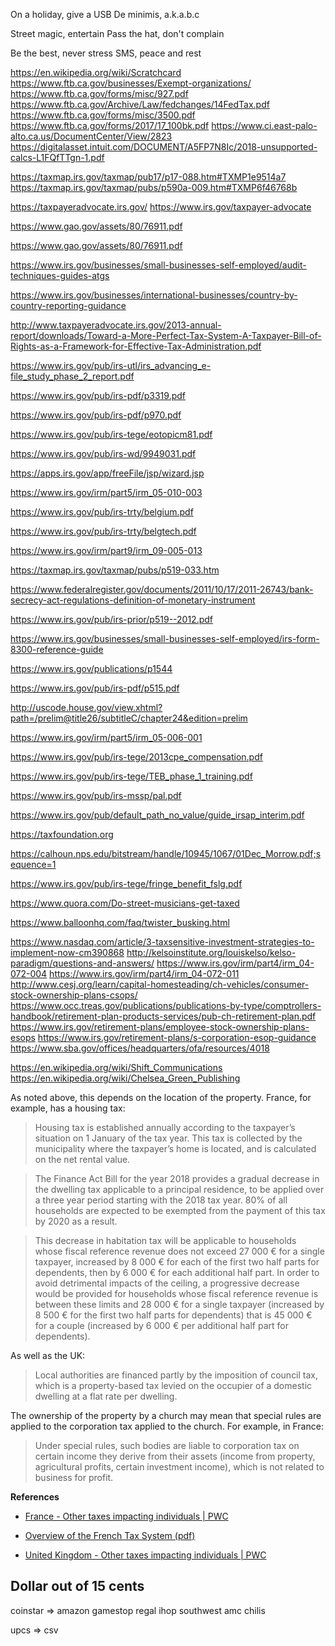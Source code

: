 On a holiday, give a USB
De minimis, a.k.a.b.c

Street magic, entertain
Pass the hat, don't complain

Be the best, never stress
SMS, peace and rest

https://en.wikipedia.org/wiki/Scratchcard
https://www.ftb.ca.gov/businesses/Exempt-organizations/
https://www.ftb.ca.gov/forms/misc/927.pdf
https://www.ftb.ca.gov/Archive/Law/fedchanges/14FedTax.pdf
https://www.ftb.ca.gov/forms/misc/3500.pdf
https://www.ftb.ca.gov/forms/2017/17_100bk.pdf
https://www.ci.east-palo-alto.ca.us/DocumentCenter/View/2823
https://digitalasset.intuit.com/DOCUMENT/A5FP7N8Ic/2018-unsupported-calcs-L1FQfTTgn-1.pdf

https://taxmap.irs.gov/taxmap/pub17/p17-088.htm#TXMP1e9514a7
https://taxmap.irs.gov/taxmap/pubs/p590a-009.htm#TXMP6f46768b

https://taxpayeradvocate.irs.gov/
https://www.irs.gov/taxpayer-advocate

https://www.gao.gov/assets/80/76911.pdf

https://www.gao.gov/assets/80/76911.pdf

https://www.irs.gov/businesses/small-businesses-self-employed/audit-techniques-guides-atgs

https://www.irs.gov/businesses/international-businesses/country-by-country-reporting-guidance

http://www.taxpayeradvocate.irs.gov/2013-annual-report/downloads/Toward-a-More-Perfect-Tax-System-A-Taxpayer-Bill-of-Rights-as-a-Framework-for-Effective-Tax-Administration.pdf

https://www.irs.gov/pub/irs-utl/irs_advancing_e-file_study_phase_2_report.pdf

https://www.irs.gov/pub/irs-pdf/p3319.pdf

https://www.irs.gov/pub/irs-pdf/p970.pdf

https://www.irs.gov/pub/irs-tege/eotopicm81.pdf

https://www.irs.gov/pub/irs-wd/9949031.pdf

https://apps.irs.gov/app/freeFile/jsp/wizard.jsp

https://www.irs.gov/irm/part5/irm_05-010-003

https://www.irs.gov/pub/irs-trty/belgium.pdf

https://www.irs.gov/pub/irs-trty/belgtech.pdf

https://www.irs.gov/irm/part9/irm_09-005-013

https://taxmap.irs.gov/taxmap/pubs/p519-033.htm

https://www.federalregister.gov/documents/2011/10/17/2011-26743/bank-secrecy-act-regulations-definition-of-monetary-instrument

https://www.irs.gov/pub/irs-prior/p519--2012.pdf

https://www.irs.gov/businesses/small-businesses-self-employed/irs-form-8300-reference-guide

https://www.irs.gov/publications/p1544

https://www.irs.gov/pub/irs-pdf/p515.pdf

http://uscode.house.gov/view.xhtml?path=/prelim@title26/subtitleC/chapter24&edition=prelim

https://www.irs.gov/irm/part5/irm_05-006-001

https://www.irs.gov/pub/irs-tege/2013cpe_compensation.pdf

https://www.irs.gov/pub/irs-tege/TEB_phase_1_training.pdf

https://www.irs.gov/pub/irs-mssp/pal.pdf

https://www.irs.gov/pub/default_path_no_value/guide_irsap_interim.pdf

https://taxfoundation.org

https://calhoun.nps.edu/bitstream/handle/10945/1067/01Dec_Morrow.pdf;sequence=1

https://www.irs.gov/pub/irs-tege/fringe_benefit_fslg.pdf

https://www.quora.com/Do-street-musicians-get-taxed

https://www.balloonhq.com/faq/twister_busking.html

https://www.nasdaq.com/article/3-taxsensitive-investment-strategies-to-implement-now-cm390868
http://kelsoinstitute.org/louiskelso/kelso-paradigm/questions-and-answers/
https://www.irs.gov/irm/part4/irm_04-072-004
https://www.irs.gov/irm/part4/irm_04-072-011
http://www.cesj.org/learn/capital-homesteading/ch-vehicles/consumer-stock-ownership-plans-csops/
https://www.occ.treas.gov/publications/publications-by-type/comptrollers-handbook/retirement-plan-products-services/pub-ch-retirement-plan.pdf
https://www.irs.gov/retirement-plans/employee-stock-ownership-plans-esops
https://www.irs.gov/retirement-plans/s-corporation-esop-guidance
https://www.sba.gov/offices/headquarters/ofa/resources/4018

https://en.wikipedia.org/wiki/Shift_Communications
https://en.wikipedia.org/wiki/Chelsea_Green_Publishing


As noted above, this depends on the location of the property. France, for example, has a housing tax:

>Housing tax is established annually according to the taxpayer’s situation on 1 January of the tax year. This tax is collected by the municipality where the taxpayer’s home is located, and is calculated on the net rental value.

>The Finance Act Bill for the year 2018 provides a gradual decrease in the dwelling tax applicable to a principal residence, to be applied over a three year period starting with the 2018 tax year. 80% of all households are expected to be exempted from the payment of this tax by 2020 as a result.

>This decrease in habitation tax will be applicable to households whose fiscal reference revenue does not exceed 27 000 € for a single taxpayer, increased by 8 000 € for each of the first two half parts for dependents, then by 6 000 € for each additional half part. In order to avoid detrimental impacts of the ceiling, a progressive decrease would be provided for households whose fiscal reference revenue is between these limits and 28 000 € for a single taxpayer (increased by 8 500 € for the first two half parts for dependents) that is 45 000 € for a couple (increased by 6 000 € per additional half part for dependents).

As well as the UK:

>Local authorities are financed partly by the imposition of council tax, which is a property-based tax levied on the occupier of a domestic dwelling at a flat rate per dwelling.

The ownership of the property by a church may mean that special rules are applied to the corporation tax applied to the church. For example, in France:

>Under special rules, such bodies are liable to corporation tax on certain income they derive from their assets (income from property, agricultural profits, certain investment income), which is not related to business for profit. 

**References**

* [France - Other taxes impacting individuals | PWC](http://taxsummaries.pwc.com/ID/France-Individual-Other-Taxes)

* [Overview of the French Tax System (pdf)](https://www.impots.gouv.fr/portail/files/media/1_metier/5_international/french_tax_system.pdf)

* [United Kingdom - Other taxes impacting individuals | PWC](http://taxsummaries.pwc.com/ID/United-Kingdom-Individual-Other-Taxes)

## Dollar out of 15 cents

coinstar => amazon gamestop regal ihop southwest amc chilis

upcs => csv